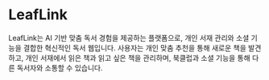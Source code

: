 # LeafLink
LeafLink는 AI 기반 맞춤 독서 경험을 제공하는 플랫폼으로, 개인 서재 관리와 소셜 기능을 결합한 혁신적인 독서 웹입니다. 사용자는 개인 맞춤 추천을 통해 새로운 책을 발견하고, 개인 서재에서 읽은 책과 읽고 싶은 책을 관리하며, 북클럽과 소셜 기능을 통해 다른 독서자와 소통할 수 있습니다.
